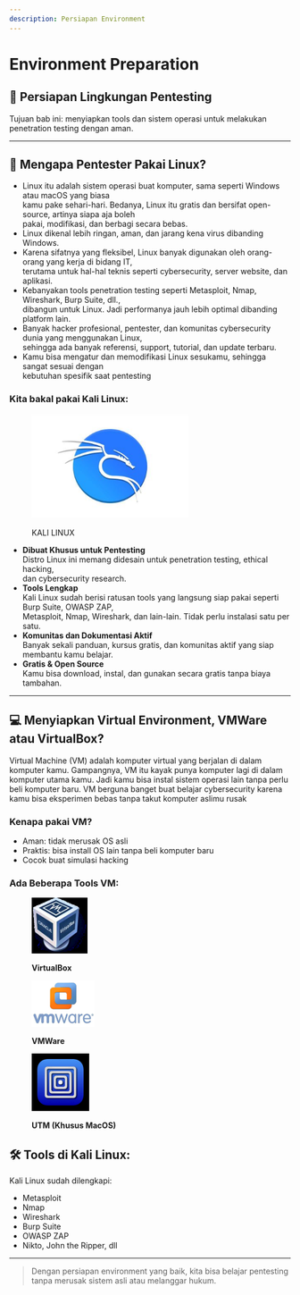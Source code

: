 ```yaml
---
description: Persiapan Environment
---
```


# Environment Preparation

## 🔧 Persiapan Lingkungan Pentesting

Tujuan bab ini: menyiapkan tools dan sistem operasi untuk melakukan penetration testing dengan aman.

***

## 🐧 Mengapa Pentester Pakai Linux?

* Linux itu adalah sistem operasi buat komputer, sama seperti Windows atau macOS yang biasa
  \
  kamu pake sehari-hari. Bedanya, Linux itu gratis dan bersifat open-source, artinya siapa aja boleh
  \
  pakai, modifikasi, dan berbagi secara bebas.
* Linux dikenal lebih ringan, aman, dan jarang kena virus dibanding Windows.
* Karena sifatnya yang fleksibel, Linux banyak digunakan oleh orang-orang yang kerja di bidang IT,
  \
  terutama untuk hal-hal teknis seperti cybersecurity, server website, dan aplikasi.&#x20;
* Kebanyakan tools penetration testing seperti Metasploit, Nmap, Wireshark, Burp Suite, dll.,
  \
  dibangun untuk Linux. Jadi performanya jauh lebih optimal dibanding platform lain.
* Banyak hacker profesional, pentester, dan komunitas cybersecurity dunia yang menggunakan Linux,
  \
  sehingga ada banyak referensi, support, tutorial, dan update terbaru.
* Kamu bisa mengatur dan memodifikasi Linux sesukamu, sehingga sangat sesuai dengan
  \
  kebutuhan spesifik saat pentesting

### Kita bakal pakai Kali Linux:

<div align="left"><figure><img src=".gitbook/assets/Kali Linux new upgradations and Updations_.jpeg" alt="" width="281"><figcaption><p>KALI LINUX</p></figcaption></figure></div>

* **Dibuat Khusus untuk Pentesting**
  \
  Distro Linux ini memang didesain untuk penetration testing, ethical hacking,
  \
  dan cybersecurity research.
* **Tools Lengkap**
  \
  Kali Linux sudah berisi ratusan tools yang langsung siap pakai seperti Burp Suite, OWASP ZAP,
  \
  Metasploit, Nmap, Wireshark, dan lain-lain. Tidak perlu instalasi satu per satu.
* **Komunitas dan Dokumentasi Aktif**
  \
  Banyak sekali panduan, kursus gratis, dan komunitas aktif yang siap membantu kamu belajar.
* **Gratis & Open Source**
  \
  Kamu bisa download, instal, dan gunakan secara gratis tanpa biaya tambahan.



***

## 💻 Menyiapkan Virtual Environment, VMWare atau VirtualBox?

Virtual Machine (VM) adalah komputer virtual yang berjalan di dalam komputer kamu.
Gampangnya, VM itu kayak punya komputer lagi di dalam komputer utama kamu. Jadi kamu bisa instal sistem operasi lain tanpa perlu beli komputer baru.
&#x20;VM berguna banget buat belajar cybersecurity karena kamu bisa eksperimen bebas tanpa takut komputer aslimu rusak

### Kenapa pakai VM?

* Aman: tidak merusak OS asli
* Praktis: bisa install OS lain tanpa beli komputer baru
* Cocok buat simulasi hacking

### Ada Beberapa Tools VM:

<div align="left" data-full-width="true"><figure><img src=".gitbook/assets/image (1).png" alt="" width="100"><figcaption><p><strong>VirtualBox</strong></p></figcaption></figure></div>

<div align="left"><figure><img src=".gitbook/assets/image (1) (1).png" alt="" width="113"><figcaption><p><strong>VMWare</strong></p></figcaption></figure></div>

<div align="left"><figure><img src=".gitbook/assets/image (2).png" alt="" width="103"><figcaption><p><strong>UTM (Khusus MacOS)</strong></p></figcaption></figure></div>

## 🛠 Tools di Kali Linux:

Kali Linux sudah dilengkapi:

* Metasploit
* Nmap
* Wireshark
* Burp Suite
* OWASP ZAP
* Nikto, John the Ripper, dll

***

> Dengan persiapan environment yang baik, kita bisa belajar pentesting tanpa merusak sistem asli atau melanggar hukum.
